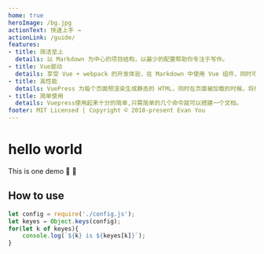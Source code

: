 ```yaml
---
home: true
heroImage: /bg.jpg
actionText: 快速上手 →
actionLink: /guide/
features:
- title: 简洁至上
  details: 以 Markdown 为中心的项目结构，以最少的配置帮助你专注于写作。
- title: Vue驱动
  details: 享受 Vue + webpack 的开发体验，在 Markdown 中使用 Vue 组件，同时可以使用 Vue 来开发自定义主题。
- title: 高性能
  details: VuePress 为每个页面预渲染生成静态的 HTML，同时在页面被加载的时候，将作为 SPA 运行。
- title: 简单使用
  details: Vuepress使用起来十分的简单,只需简单的几个命令就可以搭建一个文档。
footer: MIT Licensed | Copyright © 2018-present Evan You
---
```

# hello world
This is one demo :tada: :100:
## How to use  
```javascript
let config = require('./config.js');
let keyes = Object.keys(config);
for(let k of keyes){
    console.log(`${k} is ${keyes[k]}`);
}
```